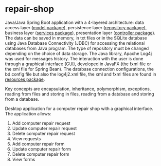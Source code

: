 # repair-shop

Java/Java Spring Boot application with a 4-layered architecture: data access layer ([model package](https://github.com/Iri25/repair-shop/tree/main/RepairShop/src/main/java/model)), persistence layer ([repository package](https://github.com/Iri25/repair-shop/tree/main/RepairShop/src/main/java/repository)), business layer ([services package](https://github.com/Iri25/repair-shop/tree/main/RepairShop/src/main/java/services)), presentation layer ([controller package](https://github.com/Iri25/repair-shop/tree/main/RepairShop/src/main/java/ctrl)). The data can be saved in memory, in txt files or in the SQLite database using Java Database Connectivity (JDBC) for accessing the relational databases from Java program. The type of repository must be changed depending on the choice of data storage. The Java library, Apache Log4j was used for messages history. The interaction with the user is done through a graphical interface (GUI), developed in JavaFX (the fxml file or the xml file for Spring Bean). The database connection configurations, the bd.config file but also the log4j2.xml file, the xml and fxml files are found in [resources package](https://github.com/Iri25/repair-shop/tree/main/RepairShop/src/main/resources).

Key concepts are encapsulation, inheritance, polymorphism, exceptions, reading from files and storing in files, reading from a database and storing from a database.

Desktop application for a computer repair shop with a graphical interface. The application allows:
1. Add computer repair request
2. Update computer repair request
3. Delete computer repair request
4. View requests
5. Add computer repair form
6. Update computer repair form
7. Delete computer repair form
8. View forms
